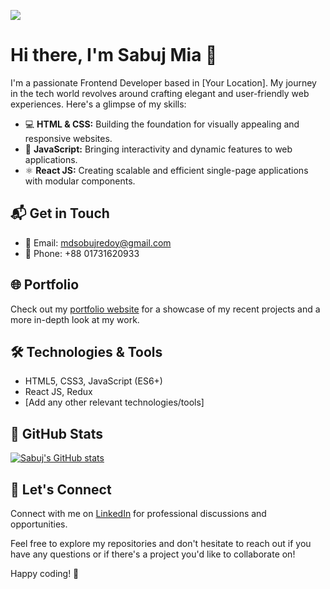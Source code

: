 ![](https://media.licdn.com/dms/image/D5616AQGKBW9NVE4TSQ/profile-displaybackgroundimage-shrink_350_1400/0/1705309156070?e=1710979200&v=beta&t=XqmQLgWjL3EP1P_gDqnfM5b3UkXg0rgc1UmXOFrrwH0)

# Hi there, I'm Sabuj Mia 👋

I'm a passionate Frontend Developer based in [Your Location]. My journey in the tech world revolves around crafting elegant and user-friendly web experiences. Here's a glimpse of my skills:

- 💻 **HTML & CSS:** Building the foundation for visually appealing and responsive websites.
- 🚀 **JavaScript:** Bringing interactivity and dynamic features to web applications.
- ⚛️ **React JS:** Creating scalable and efficient single-page applications with modular components.

## 📬 Get in Touch

- 📧 Email: mdsobujredoy@gmail.com
- 📱 Phone: +88 01731620933

## 🌐 Portfolio

Check out my [portfolio website](#) for a showcase of my recent projects and a more in-depth look at my work.

## 🛠️ Technologies & Tools

- HTML5, CSS3, JavaScript (ES6+)
- React JS, Redux
- [Add any other relevant technologies/tools]

## 🚀 GitHub Stats

[![Sabuj's GitHub stats](https://github-readme-stats.vercel.app/api?username=your-username&count_private=true&show_icons=true&hide=contribs)](https://github.com/your-username)

## 🤝 Let's Connect

Connect with me on [LinkedIn](https://www.linkedin.com/in/your-linkedin-profile/) for professional discussions and opportunities.

Feel free to explore my repositories and don't hesitate to reach out if you have any questions or if there's a project you'd like to collaborate on!

Happy coding! 🚀
